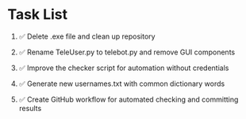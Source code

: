 # Task List

1. ✅ Delete .exe file and clean up repository

2. ✅ Rename TeleUser.py to telebot.py and remove GUI components

3. ✅ Improve the checker script for automation without credentials

4. ✅ Generate new usernames.txt with common dictionary words

5. ✅ Create GitHub workflow for automated checking and committing results


